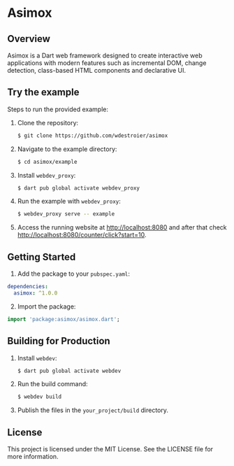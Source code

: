 # Asimox

## Overview
Asimox is a Dart web framework designed to create interactive web applications with modern features such as incremental DOM, change detection, class-based HTML components and declarative UI.

## Try the example
Steps to run the provided example:
1. Clone the repository:
   ```bash
   $ git clone https://github.com/wdestroier/asimox
   ```
2. Navigate to the example directory:
   ```bash
   $ cd asimox/example
   ```
3. Install `webdev_proxy`:
   ```bash
   $ dart pub global activate webdev_proxy
   ```
4. Run the example with `webdev_proxy`:
   ```bash
   $ webdev_proxy serve -- example
   ```
5. Access the running website at [http://localhost:8080](http://localhost:8080) and after that check [http://localhost:8080/counter/click?start=10](http://localhost:8080/counter/click?start=10).

## Getting Started

1. Add the package to your `pubspec.yaml`:
```yaml
dependencies:
  asimox: ^1.0.0
```
2. Import the package:
```dart
import 'package:asimox/asimox.dart';
```

## Building for Production

1. Install `webdev`:
   ```bash
   $ dart pub global activate webdev
   ```
2. Run the build command:
   ```bash
   $ webdev build
   ```
3. Publish the files in the `your_project/build` directory.

## License
This project is licensed under the MIT License. See the LICENSE file for more information.
